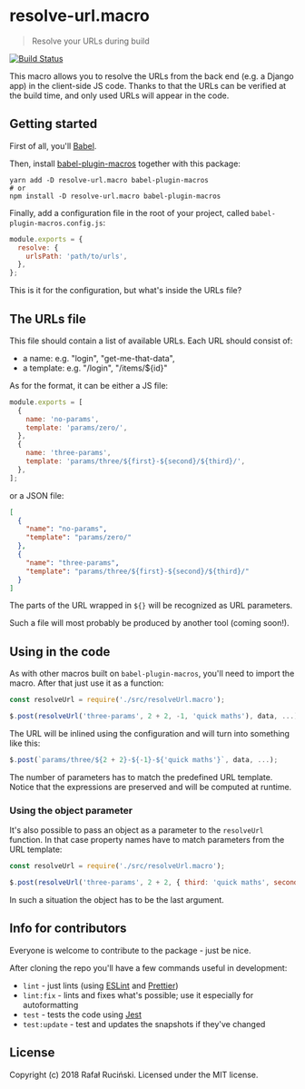 # resolve-url.macro

> Resolve your URLs during build

[![Build Status](https://travis-ci.org/fatfisz/resolve-url.macro.svg?branch=master)](https://travis-ci.org/fatfisz/resolve-url.macro)

This macro allows you to resolve the URLs from the back end (e.g. a Django app) in the client-side JS code.
Thanks to that the URLs can be verified at the build time, and only used URLs will appear in the code.

## Getting started

First of all, you'll [Babel](https://github.com/babel/babel).

Then, install [babel-plugin-macros](https://github.com/kentcdodds/babel-plugin-macros) together with this package:
```shell
yarn add -D resolve-url.macro babel-plugin-macros
# or
npm install -D resolve-url.macro babel-plugin-macros
```

Finally, add a configuration file in the root of your project, called `babel-plugin-macros.config.js`:
```js
module.exports = {
  resolve: {
    urlsPath: 'path/to/urls',
  },
};
```

This is it for the configuration, but what's inside the URLs file?

## The URLs file

This file should contain a list of available URLs. Each URL should consist of:
- a name: e.g. "login", "get-me-that-data",
- a template: e.g. "/login", "/items/${id}"

As for the format, it can be either a JS file:
```js
module.exports = [
  {
    name: 'no-params',
    template: 'params/zero/',
  },
  {
    name: 'three-params',
    template: 'params/three/${first}-${second}/${third}/',
  },
];
```

or a JSON file:
```json
[
  {
    "name": "no-params",
    "template": "params/zero/"
  },
  {
    "name": "three-params",
    "template": "params/three/${first}-${second}/${third}/"
  }
]
```

The parts of the URL wrapped in `${}` will be recognized as URL parameters.

Such a file will most probably be produced by another tool (coming soon!).

## Using in the code

As with other macros built on `babel-plugin-macros`, you'll need to import the macro. After that just use it as a function:
```js
const resolveUrl = require('./src/resolveUrl.macro');

$.post(resolveUrl('three-params', 2 + 2, -1, 'quick maths'), data, ...);
```

The URL will be inlined using the configuration and will turn into something like this:
```js
$.post(`params/three/${2 + 2}-${-1}-${'quick maths'}`, data, ...);
```

The number of parameters has to match the predefined URL template. Notice that the expressions are preserved and will be computed at runtime.

### Using the object parameter

It's also possible to pass an object as a parameter to the `resolveUrl` function. In that case property names have to match parameters from the URL template:
```js
const resolveUrl = require('./src/resolveUrl.macro');

$.post(resolveUrl('three-params', 2 + 2, { third: 'quick maths', second: -1 }), data, ...);
```

In such a situation the object has to be the last argument.

## Info for contributors

Everyone is welcome to contribute to the package - just be nice.

After cloning the repo you'll have a few commands useful in development:
* `lint` - just lints (using [ESLint](https://github.com/eslint/eslint) and [Prettier](https://github.com/prettier/prettier))
* `lint:fix` - lints and fixes what's possible; use it especially for autoformatting
* `test` - tests the code using [Jest](https://github.com/facebook/jest)
* `test:update` - test and updates the snapshots if they've changed

## License

Copyright (c) 2018 Rafał Ruciński. Licensed under the MIT license.
